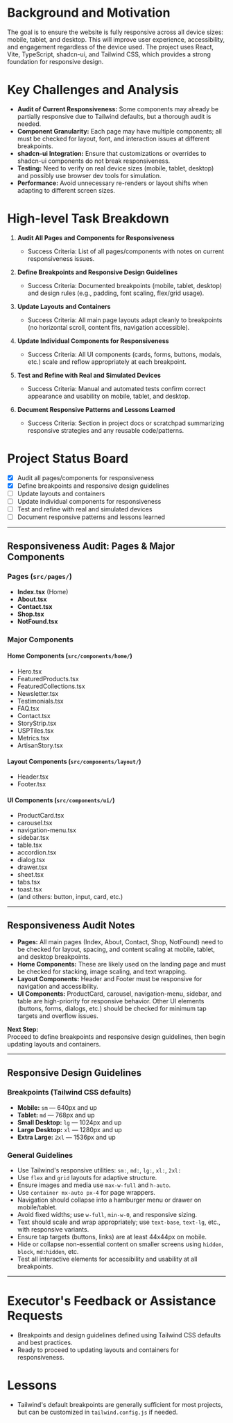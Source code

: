 # Background and Motivation

The goal is to ensure the website is fully responsive across all device sizes: mobile, tablet, and desktop. This will improve user experience, accessibility, and engagement regardless of the device used. The project uses React, Vite, TypeScript, shadcn-ui, and Tailwind CSS, which provides a strong foundation for responsive design.

# Key Challenges and Analysis

- **Audit of Current Responsiveness:** Some components may already be partially responsive due to Tailwind defaults, but a thorough audit is needed.
- **Component Granularity:** Each page may have multiple components; all must be checked for layout, font, and interaction issues at different breakpoints.
- **shadcn-ui Integration:** Ensure that customizations or overrides to shadcn-ui components do not break responsiveness.
- **Testing:** Need to verify on real device sizes (mobile, tablet, desktop) and possibly use browser dev tools for simulation.
- **Performance:** Avoid unnecessary re-renders or layout shifts when adapting to different screen sizes.

# High-level Task Breakdown

1. **Audit All Pages and Components for Responsiveness**
   - Success Criteria: List of all pages/components with notes on current responsiveness issues.

2. **Define Breakpoints and Responsive Design Guidelines**
   - Success Criteria: Documented breakpoints (mobile, tablet, desktop) and design rules (e.g., padding, font scaling, flex/grid usage).

3. **Update Layouts and Containers**
   - Success Criteria: All main page layouts adapt cleanly to breakpoints (no horizontal scroll, content fits, navigation accessible).

4. **Update Individual Components for Responsiveness**
   - Success Criteria: All UI components (cards, forms, buttons, modals, etc.) scale and reflow appropriately at each breakpoint.

5. **Test and Refine with Real and Simulated Devices**
   - Success Criteria: Manual and automated tests confirm correct appearance and usability on mobile, tablet, and desktop.

6. **Document Responsive Patterns and Lessons Learned**
   - Success Criteria: Section in project docs or scratchpad summarizing responsive strategies and any reusable code/patterns.

# Project Status Board

- [x] Audit all pages/components for responsiveness
- [x] Define breakpoints and responsive design guidelines
- [ ] Update layouts and containers
- [ ] Update individual components for responsiveness
- [ ] Test and refine with real and simulated devices
- [ ] Document responsive patterns and lessons learned

---

## Responsiveness Audit: Pages & Major Components

### Pages (`src/pages/`)
- **Index.tsx** (Home)
- **About.tsx**
- **Contact.tsx**
- **Shop.tsx**
- **NotFound.tsx**

### Major Components

#### Home Components (`src/components/home/`)
- Hero.tsx
- FeaturedProducts.tsx
- FeaturedCollections.tsx
- Newsletter.tsx
- Testimonials.tsx
- FAQ.tsx
- Contact.tsx
- StoryStrip.tsx
- USPTiles.tsx
- Metrics.tsx
- ArtisanStory.tsx

#### Layout Components (`src/components/layout/`)
- Header.tsx
- Footer.tsx

#### UI Components (`src/components/ui/`)
- ProductCard.tsx
- carousel.tsx
- navigation-menu.tsx
- sidebar.tsx
- table.tsx
- accordion.tsx
- dialog.tsx
- drawer.tsx
- sheet.tsx
- tabs.tsx
- toast.tsx
- (and others: button, input, card, etc.)

---

## Responsiveness Audit Notes

- **Pages:** All main pages (Index, About, Contact, Shop, NotFound) need to be checked for layout, spacing, and content scaling at mobile, tablet, and desktop breakpoints.
- **Home Components:** These are likely used on the landing page and must be checked for stacking, image scaling, and text wrapping.
- **Layout Components:** Header and Footer must be responsive for navigation and accessibility.
- **UI Components:** ProductCard, carousel, navigation-menu, sidebar, and table are high-priority for responsive behavior. Other UI elements (buttons, forms, dialogs, etc.) should be checked for minimum tap targets and overflow issues.

**Next Step:**  
Proceed to define breakpoints and responsive design guidelines, then begin updating layouts and containers.

---

## Responsive Design Guidelines

### Breakpoints (Tailwind CSS defaults)
- **Mobile:** `sm` — 640px and up
- **Tablet:** `md` — 768px and up
- **Small Desktop:** `lg` — 1024px and up
- **Large Desktop:** `xl` — 1280px and up
- **Extra Large:** `2xl` — 1536px and up

### General Guidelines
- Use Tailwind's responsive utilities: `sm:`, `md:`, `lg:`, `xl:`, `2xl:`
- Use `flex` and `grid` layouts for adaptive structure.
- Ensure images and media use `max-w-full` and `h-auto`.
- Use `container mx-auto px-4` for page wrappers.
- Navigation should collapse into a hamburger menu or drawer on mobile/tablet.
- Avoid fixed widths; use `w-full`, `min-w-0`, and responsive sizing.
- Text should scale and wrap appropriately; use `text-base`, `text-lg`, etc., with responsive variants.
- Ensure tap targets (buttons, links) are at least 44x44px on mobile.
- Hide or collapse non-essential content on smaller screens using `hidden`, `block`, `md:hidden`, etc.
- Test all interactive elements for accessibility and usability at all breakpoints.

---

# Executor's Feedback or Assistance Requests

- Breakpoints and design guidelines defined using Tailwind CSS defaults and best practices.
- Ready to proceed to updating layouts and containers for responsiveness.

# Lessons

- Tailwind's default breakpoints are generally sufficient for most projects, but can be customized in `tailwind.config.js` if needed. 
